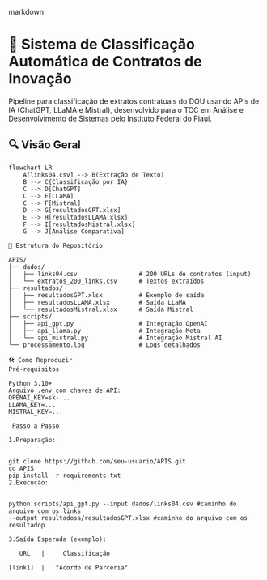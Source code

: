 markdown
# 📑 Sistema de Classificação Automática de Contratos de Inovação

Pipeline para classificação de extratos contratuais do DOU usando APIs de IA (ChatGPT, LLaMA e Mistral), desenvolvido para o TCC em Análise e Desenvolvimento de Sistemas pelo Instituto Federal do Piaui.

## 🔍 Visão Geral
```mermaid
flowchart LR
    A[links04.csv] --> B(Extração de Texto)
    B --> C{Classificação por IA}
    C --> D[ChatGPT]
    C --> E[LLaMA]
    C --> F[Mistral]
    D --> G[resultadosGPT.xlsx]
    E --> H[resultadosLLAMA.xlsx]
    F --> I[resultadosMistral.xlsx]
    G --> J[Análise Comparativa]

📂 Estrutura do Repositório

APIS/
├── dados/
│   ├── links04.csv                 # 200 URLs de contratos (input)
│   └── extratos_200_links.csv      # Textos extraídos
├── resultados/
│   ├── resultadosGPT.xlsx          # Exemplo de saída 
│   ├── resultadosLLAMA.xlsx        # Saída LLaMA 
│   └── resultadosMistral.xlsx      # Saída Mistral
├── scripts/
│   ├── api_gpt.py                  # Integração OpenAI
│   ├── api_llama.py                # Integração Meta
│   └── api_mistral.py              # Integração Mistral AI
└── processamento.log               # Logs detalhados

🛠 Como Reproduzir
Pré-requisitos

Python 3.10+
Arquivo .env com chaves de API:
OPENAI_KEY=sk-...
LLAMA_KEY=...
MISTRAL_KEY=...

 Passo a Passo

1.Preparação:


git clone https://github.com/seu-usuario/APIS.git
cd APIS
pip install -r requirements.txt
2.Execução:


python scripts/api_gpt.py --input dados/links04.csv #caminho do arquivo com os links
--output resultadosa/resultadosGPT.xlsx #caminho do arquivo com os resultadop

3.Saída Esperada (exemplo):

   URL	 |     Classificação
--------------------------------
[link1]	 |   "Acordo de Parceria"	
